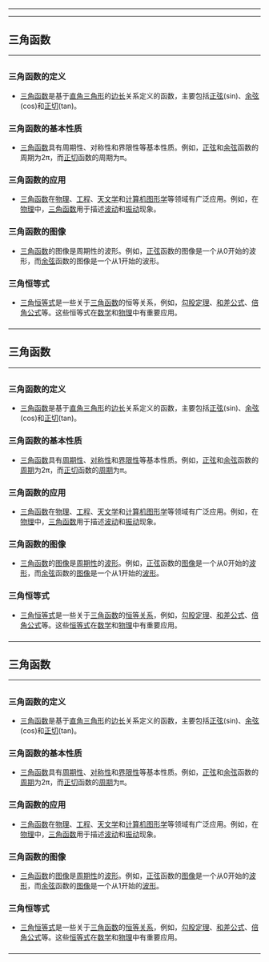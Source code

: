 # 
___
___
## 三角函数
___
## 
### 三角函数的定义
- [三角函数](https://zh.wikipedia.org/wiki/三角函数)是基于[直角三角形](https://zh.wikipedia.org/wiki/直角三角形)的[边长](https://zh.wikipedia.org/wiki/边长)关系定义的函数，主要包括[正弦](https://zh.wikipedia.org/wiki/正弦)(sin)、[余弦](https://zh.wikipedia.org/wiki/余弦)(cos)和[正切](https://zh.wikipedia.org/wiki/正切)(tan)。
###  
### 三角函数的基本性质
- [三角函数](https://zh.wikipedia.org/wiki/三角函数)具有周期性、对称性和界限性等基本性质。例如，[正弦](https://zh.wikipedia.org/wiki/正弦)和[余弦](https://zh.wikipedia.org/wiki/余弦)函数的周期为2π，而[正切](https://zh.wikipedia.org/wiki/正切)函数的周期为π。
###  
### 三角函数的应用
- [三角函数](https://zh.wikipedia.org/wiki/三角函数)在[物理](https://zh.wikipedia.org/wiki/物理)、[工程](https://zh.wikipedia.org/wiki/工程)、[天文学](https://zh.wikipedia.org/wiki/天文学)和[计算机图形学](https://zh.wikipedia.org/wiki/计算机图形学)等领域有广泛应用。例如，在[物理](https://zh.wikipedia.org/wiki/物理)中，[三角函数](https://zh.wikipedia.org/wiki/三角函数)用于描述[波动](https://zh.wikipedia.org/wiki/波动)和[振动](https://zh.wikipedia.org/wiki/振动)现象。
###  
### 三角函数的图像
- [三角函数](https://zh.wikipedia.org/wiki/三角函数)的图像是周期性的波形。例如，[正弦](https://zh.wikipedia.org/wiki/正弦)函数的图像是一个从0开始的波形，而[余弦](https://zh.wikipedia.org/wiki/余弦)函数的图像是一个从1开始的波形。
###  
### 三角恒等式
- [三角恒等式](https://zh.wikipedia.org/wiki/三角恒等式)是一些关于[三角函数](https://zh.wikipedia.org/wiki/三角函数)的恒等关系，例如，[勾股定理](https://zh.wikipedia.org/wiki/勾股定理)、[和差公式](https://zh.wikipedia.org/wiki/和差公式)、[倍角公式](https://zh.wikipedia.org/wiki/倍角公式)等。这些恒等式在[数学](https://zh.wikipedia.org/wiki/数学)和[物理](https://zh.wikipedia.org/wiki/物理)中有重要应用。
### 
___
## 三角函数
___
## 
### 三角函数的定义
- [三角函数](https://zh.wikipedia.org/wiki/三角函数)是基于[直角三角形](https://zh.wikipedia.org/wiki/直角三角形)的[边长](https://zh.wikipedia.org/wiki/边长)关系定义的函数，主要包括[正弦](https://zh.wikipedia.org/wiki/正弦)(sin)、[余弦](https://zh.wikipedia.org/wiki/余弦)(cos)和[正切](https://zh.wikipedia.org/wiki/正切)(tan)。
###  
### 三角函数的基本性质
- [三角函数](https://zh.wikipedia.org/wiki/三角函数)具有[周期性](https://zh.wikipedia.org/wiki/周期性)、[对称性](https://zh.wikipedia.org/wiki/对称性)和[界限性](https://zh.wikipedia.org/wiki/界限性)等基本性质。例如，[正弦](https://zh.wikipedia.org/wiki/正弦)和[余弦](https://zh.wikipedia.org/wiki/余弦)函数的[周期](https://zh.wikipedia.org/wiki/周期)为2π，而[正切](https://zh.wikipedia.org/wiki/正切)函数的[周期](https://zh.wikipedia.org/wiki/周期)为π。
###  
### 三角函数的应用
- [三角函数](https://zh.wikipedia.org/wiki/三角函数)在[物理](https://zh.wikipedia.org/wiki/物理)、[工程](https://zh.wikipedia.org/wiki/工程)、[天文学](https://zh.wikipedia.org/wiki/天文学)和[计算机图形学](https://zh.wikipedia.org/wiki/计算机图形学)等领域有广泛应用。例如，在[物理](https://zh.wikipedia.org/wiki/物理)中，[三角函数](https://zh.wikipedia.org/wiki/三角函数)用于描述[波动](https://zh.wikipedia.org/wiki/波动)和[振动](https://zh.wikipedia.org/wiki/振动)现象。
###  
### 三角函数的图像
- [三角函数](https://zh.wikipedia.org/wiki/三角函数)的[图像](https://zh.wikipedia.org/wiki/图像)是[周期性](https://zh.wikipedia.org/wiki/周期性)的[波形](https://zh.wikipedia.org/wiki/波形)。例如，[正弦](https://zh.wikipedia.org/wiki/正弦)函数的[图像](https://zh.wikipedia.org/wiki/图像)是一个从0开始的[波形](https://zh.wikipedia.org/wiki/波形)，而[余弦](https://zh.wikipedia.org/wiki/余弦)函数的[图像](https://zh.wikipedia.org/wiki/图像)是一个从1开始的[波形](https://zh.wikipedia.org/wiki/波形)。
###  
### 三角恒等式
- [三角恒等式](https://zh.wikipedia.org/wiki/三角恒等式)是一些关于[三角函数](https://zh.wikipedia.org/wiki/三角函数)的[恒等关系](https://zh.wikipedia.org/wiki/恒等关系)，例如，[勾股定理](https://zh.wikipedia.org/wiki/勾股定理)、[和差公式](https://zh.wikipedia.org/wiki/和差公式)、[倍角公式](https://zh.wikipedia.org/wiki/倍角公式)等。这些[恒等式](https://zh.wikipedia.org/wiki/恒等式)在[数学](https://zh.wikipedia.org/wiki/数学)和[物理](https://zh.wikipedia.org/wiki/物理)中有重要应用。
### 
___
## 三角函数
___
## 
### 三角函数的定义
- [三角函数](https://zh.wikipedia.org/wiki/三角函数)是基于[直角三角形](https://zh.wikipedia.org/wiki/直角三角形)的[边长](https://zh.wikipedia.org/wiki/边长)关系定义的函数，主要包括[正弦](https://zh.wikipedia.org/wiki/正弦)(sin)、[余弦](https://zh.wikipedia.org/wiki/余弦)(cos)和[正切](https://zh.wikipedia.org/wiki/正切)(tan)。
###  
### 三角函数的基本性质
- [三角函数](https://zh.wikipedia.org/wiki/三角函数)具有[周期性](https://zh.wikipedia.org/wiki/周期性)、[对称性](https://zh.wikipedia.org/wiki/对称性)和[界限性](https://zh.wikipedia.org/wiki/界限性)等基本性质。例如，[正弦](https://zh.wikipedia.org/wiki/正弦)和[余弦](https://zh.wikipedia.org/wiki/余弦)函数的[周期](https://zh.wikipedia.org/wiki/周期)为2π，而[正切](https://zh.wikipedia.org/wiki/正切)函数的[周期](https://zh.wikipedia.org/wiki/周期)为π。
###  
### 三角函数的应用
- [三角函数](https://zh.wikipedia.org/wiki/三角函数)在[物理](https://zh.wikipedia.org/wiki/物理)、[工程](https://zh.wikipedia.org/wiki/工程)、[天文学](https://zh.wikipedia.org/wiki/天文学)和[计算机图形学](https://zh.wikipedia.org/wiki/计算机图形学)等领域有广泛应用。例如，在[物理](https://zh.wikipedia.org/wiki/物理)中，[三角函数](https://zh.wikipedia.org/wiki/三角函数)用于描述[波动](https://zh.wikipedia.org/wiki/波动)和[振动](https://zh.wikipedia.org/wiki/振动)现象。
###  
### 三角函数的图像
- [三角函数](https://zh.wikipedia.org/wiki/三角函数)的[图像](https://zh.wikipedia.org/wiki/图像)是[周期性](https://zh.wikipedia.org/wiki/周期性)的[波形](https://zh.wikipedia.org/wiki/波形)。例如，[正弦](https://zh.wikipedia.org/wiki/正弦)函数的[图像](https://zh.wikipedia.org/wiki/图像)是一个从0开始的[波形](https://zh.wikipedia.org/wiki/波形)，而[余弦](https://zh.wikipedia.org/wiki/余弦)函数的[图像](https://zh.wikipedia.org/wiki/图像)是一个从1开始的[波形](https://zh.wikipedia.org/wiki/波形)。
###  
### 三角恒等式
- [三角恒等式](https://zh.wikipedia.org/wiki/三角恒等式)是一些关于[三角函数](https://zh.wikipedia.org/wiki/三角函数)的[恒等关系](https://zh.wikipedia.org/wiki/恒等关系)，例如，[勾股定理](https://zh.wikipedia.org/wiki/勾股定理)、[和差公式](https://zh.wikipedia.org/wiki/和差公式)、[倍角公式](https://zh.wikipedia.org/wiki/倍角公式)等。这些[恒等式](https://zh.wikipedia.org/wiki/恒等式)在[数学](https://zh.wikipedia.org/wiki/数学)和[物理](https://zh.wikipedia.org/wiki/物理)中有重要应用。
### 
___
